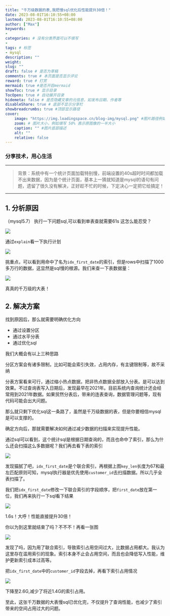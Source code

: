```yaml
---
title: "千万级数据的表,我把慢sql优化后性能提升30倍！"
date: 2023-08-01T16:10:55+08:00
lastmod: 2023-08-01T16:10:55+08:00
author: ["Max"]
keywords: 
- 
categories: # 没有分类界面可以不填写
- 
tags: # 标签
- mysql
description: ""
weight:
slug: ""
draft: false # 是否为草稿
comments: true # 本页面是否显示评论
reward: true # 打赏
mermaid: true #是否开启mermaid
showToc: true # 显示目录
TocOpen: true # 自动展开目录
hidemeta: false # 是否隐藏文章的元信息，如发布日期、作者等
disableShare: true # 底部不显示分享栏
showbreadcrumbs: true #顶部显示路径
cover:
    image: "https://img.loadingspace.cn/blog-img/mysql.png" #图片路径例如：posts/tech/123/123.png
    zoom: # 图片大小，例如填写 50% 表示原图像的一半大小
    caption: "" #图片底部描述
    alt: ""
    relative: false
---
```

### 分享技术，用心生活

---

>背景：系统中有一个统计页面加载特别慢，前端设置的40s超时时间都加载不出来数据，因为是个统计页面，基本上一猜就知道是mysql的语句有问题，遗留了很久没有解决，正好趁不忙的时候，下定决心一定把它给搞定！
---
## 1. 分析原因
（mysql5.7）
执行一下问题sql,可以看到单表查就需要61s 这怎么能忍受？

![](https://img.loadingspace.cn/blog-img/%E5%BE%AE%E4%BF%A1%E6%88%AA%E5%9B%BE_20230801162010.png)

通过`explain`看一下执行计划

![](https://img.loadingspace.cn/blog-img/%E5%BE%AE%E4%BF%A1%E6%88%AA%E5%9B%BE_20230801162516.png)

挑重点，可以看到用命中了名为`idx_first_date`的索引，但是rows中扫描了1000多万行的数据，这显然是sql慢的根源。我们来查一下表数据量：

![](https://img.loadingspace.cn/blog-img/%E5%BE%AE%E4%BF%A1%E6%88%AA%E5%9B%BE_20230801163647.png)

真真的千万级的大表！

## 2. 解决方案

找到原因后，那么就需要明确优化方向
- 通过设置分区
- 通过水平分表
- 通过优化sql

我们大概会有以上三种思路

分区方案会有诸多限制，比如可能会索引失效，占用内存，有主键限制等，故不采纳

分表方案看来可行，通过缩小热点数据，把非热点数据全部放入分表。是可以达到效果。不过查询表写入日期后，发现最早在2021年。目前系统内查询统计还会经常用到2021年数据。如果贸然分表后，带来的连表查询，数据管理问题等，现有代码可能会出大问题。

那么就只剩下优化sql这一条路了，虽然是千万级数据的表，但是你要相信mysql是可以支撑的。

确定方向后，那就需要解决如何通过减少数据的扫描来实现提升性能。

通过sql可以看到，这个统计sql是根据日期查询的，而且也命中了索引，那么为什么还会扫描这么多数据呢？我们再去看下表的索引

![](https://img.loadingspace.cn/blog-img/%E5%BE%AE%E4%BF%A1%E6%88%AA%E5%9B%BE_20230801164626.png)

发现猫腻了吧，`idx_first_date`是个联合索引，再根据上图`key_len`长度为67和最左匹配原则可知，mysql执行器是优先使用`customer_id`去扫描数据。所以几乎全表扫描了。

我们把`idx_first_date`修改一下联合索引的字段顺序，把`first_date`放在第一位，我们再来执行一下sql看下结果

![](https://img.loadingspace.cn/blog-img/%E5%BE%AE%E4%BF%A1%E6%88%AA%E5%9B%BE_20230801172230.png)

1.6s！大呼！性能直接提升30倍！

你以为到这里就结束了吗？不不不！再看一张图

![](https://img.loadingspace.cn/blog-img/%E5%BE%AE%E4%BF%A1%E6%88%AA%E5%9B%BE_20230801172457.png)

发现了吗，因为用了联合索引，导致索引占用空间过大，比数据占用都大。我认为这里存在滥用索引的现象。索引本身不止会占用空间，而且也会降低写入性能，维护更新索引成本过高等。

把`idx_first_date`中的`customer_id`字段去掉，再看下索引占用情况

![](https://img.loadingspace.cn/blog-img/%E5%BE%AE%E4%BF%A1%E6%88%AA%E5%9B%BE_20230801175916.png)

下降至2.6G,减少了将近1.4G的索引占用。

至此，这张千万数据的大表慢sql已优化完，不仅提升了查询性能，也减少了索引带来的空间占用过大的问题。









